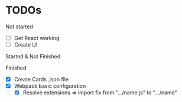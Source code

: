 # TODOs

Not started

- [ ] Get React working
- [ ] Create UI

Started & Not Finished

Finished

- [x] Create Cards .json file
- [x] Webpack basic configuration
  - [x] Resolve extensions => import fix from ".../name.js" to ".../name"
